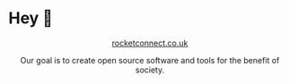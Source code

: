 # Hey 👋

<p align="center">
<a href="https://www.rocketconnect.co.uk">rocketconnect.co.uk</a>
</p>

<p align="center" >
Our goal is to create open source software and tools for the benefit of society.
</p>
